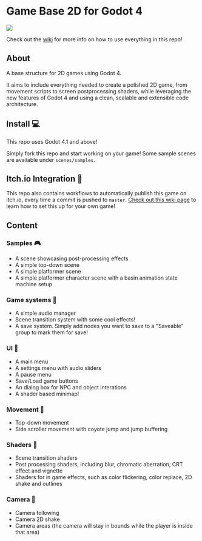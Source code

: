 # Game Base 2D for Godot 4

![](https://github.com/GuilhermeGSousa/game-base-2D/blob/master/main_menu.gif)

Check out the [wiki](https://github.com/GuilhermeGSousa/game-base-2D/wiki) for more info on how to use everything in this repo!

## About
A base structure for 2D games using Godot 4.

It aims to include everything needed to create a polished 2D game, from movement scripts to screen postprocessing shaders, while leveraging the new features of Godot 4 and using a clean, scalable and extensible code architecture.

## Install :computer:
This repo uses Godot 4.1 and above!

Simply fork this repo and start working on your game! Some sample scenes are available under `scenes/samples`.

## Itch.io Integration :robot:
This repo also contains workflows to automatically publish this game on itch.io, every time a commit is pushed to `master`. [Check out this wiki page](https://github.com/GuilhermeGSousa/game-base-2D/wiki/Itch.io-Integration) to learn how to set this up for your own game!

## Content

### Samples :video_game:

- A scene showcasing post-processing effects
- A simple top-down scene
- A simple platformer scene
- A simple platformer character scene with a basin animation state machine setup

### Game systems :wrench:
- A simple audio manager
- Scene transition system with some cool effects!
- A save system. Simply add nodes you want to save to a "Saveable" group to mark them for save!

### UI :pencil:
- A main menu
- A settings menu with audio sliders
- A pause menu
- Save/Load game buttons
- An dialog box for NPC and object interations
- A shader based minimap!

### Movement :running:
- Top-down movement
- Side scroller movement with coyote jump and jump buffering

### Shaders :art:
- Scene transition shaders
- Post processing shaders, including blur, chromatic aberration, CRT effect and vignette
- Shaders for in game effects, such as color flickering, color replace, 2D shake and outlines

### Camera :movie_camera:
- Camera following
- Camera 2D shake
- Camera areas (the camera will stay in bounds while the player is inside that area)